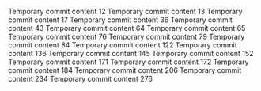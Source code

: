 Temporary commit content 12
Temporary commit content 13
Temporary commit content 17
Temporary commit content 36
Temporary commit content 43
Temporary commit content 64
Temporary commit content 65
Temporary commit content 76
Temporary commit content 79
Temporary commit content 84
Temporary commit content 122
Temporary commit content 136
Temporary commit content 145
Temporary commit content 152
Temporary commit content 171
Temporary commit content 172
Temporary commit content 184
Temporary commit content 206
Temporary commit content 234
Temporary commit content 276
